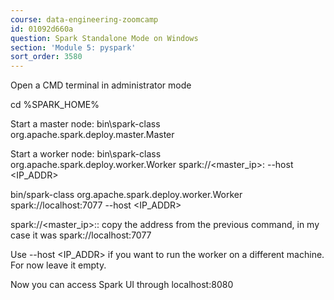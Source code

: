 ```yaml
---
course: data-engineering-zoomcamp
id: 01092d660a
question: Spark Standalone Mode on Windows
section: 'Module 5: pyspark'
sort_order: 3580
---
```


Open a CMD terminal in administrator mode

cd %SPARK_HOME%

Start a master node: bin\spark-class org.apache.spark.deploy.master.Master

Start a worker node: bin\spark-class org.apache.spark.deploy.worker.Worker spark://<master_ip>:<port> --host <IP_ADDR>

bin/spark-class org.apache.spark.deploy.worker.Worker spark://localhost:7077 --host <IP_ADDR>

spark://<master_ip>:<port>: copy the address from the previous command, in my case it was spark://localhost:7077

Use --host <IP_ADDR> if you want to run the worker on a different machine. For now leave it empty.

Now you can access Spark UI through localhost:8080

